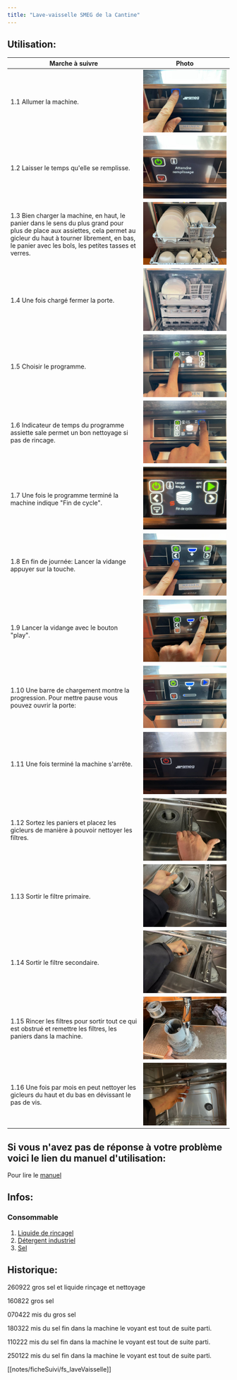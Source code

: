 ```yaml
---
title: "Lave-vaisselle SMEG de la Cantine"
---
```


## Utilisation:
| Marche à suivre | Photo |
|---|---|
|1.1 Allumer la machine.|![](/notes/images/i_utilisation/i_laveVaisselleSMEG/I_LaveVaisselleSmeg1-1.jpg)|
|1.2 Laisser le temps qu'elle se remplisse.|![](/notes/images/i_utilisation/i_laveVaisselleSMEG/I_LaveVaisselleSmeg1-2.jpg)|
|1.3 Bien charger la machine, en haut, le panier dans le sens du plus grand pour plus de place aux assiettes, cela permet au gicleur du haut à tourner librement, en bas, le panier avec les bols, les petites tasses et verres.|![](/notes/images/i_utilisation/i_laveVaisselleSMEG/I_LaveVaisselleSmeg1-3.jpg)|
|1.4 Une fois chargé fermer la porte.|![](/notes/images/i_utilisation/i_laveVaisselleSMEG/I_LaveVaisselleSmeg1-4.jpg)|
|1.5 Choisir le programme.|![](/notes/images/i_utilisation/i_laveVaisselleSMEG/I_LaveVaisselleSmeg1-5.jpg)|
|1.6 Indicateur de temps du programme assiette sale permet un bon nettoyage si pas de rincage.|![](/notes/images/i_utilisation/i_laveVaisselleSMEG/I_LaveVaisselleSmeg1-6.jpg)|
|1.7 Une fois le programme terminé la machine indique "Fin de cycle".|![](/notes/images/i_utilisation/i_laveVaisselleSMEG/I_LaveVaisselleSmeg1-7.jpg)|
|1.8 En fin de journée: Lancer la vidange appuyer sur la touche.|![](/notes/images/i_utilisation/i_laveVaisselleSMEG/I_LaveVaisselleSmeg1-8.jpg)|
|1.9 Lancer la vidange avec le bouton "play".|![](/notes/images/i_utilisation/i_laveVaisselleSMEG/I_LaveVaisselleSmeg1-9.jpg)|
|1.10 Une barre de chargement montre la progression. Pour mettre pause vous pouvez ouvrir la porte:|![](/notes/images/i_utilisation/i_laveVaisselleSMEG/I_LaveVaisselleSmeg1-10.jpg)|
|1.11 Une fois terminé la machine s'arrête.|![](/notes/images/i_utilisation/i_laveVaisselleSMEG/I_LaveVaisselleSmeg1-11.jpg)|
|1.12 Sortez les paniers et placez les gicleurs de manière à pouvoir nettoyer les filtres.|![](/notes/images/i_utilisation/i_laveVaisselleSMEG/I_LaveVaisselleSmeg1-12.jpg)|
|1.13 Sortir le filtre primaire.|![](/notes/images/i_utilisation/i_laveVaisselleSMEG/I_LaveVaisselleSmeg1-13.jpg)|
|1.14 Sortir le filtre secondaire.|![](/notes/images/i_utilisation/i_laveVaisselleSMEG/I_LaveVaisselleSmeg1-14.jpg)|
|1.15 Rincer les filtres pour sortir tout ce qui est obstrué et remettre les filtres, les paniers dans la machine.|![](/notes/images/i_utilisation/i_laveVaisselleSMEG/I_LaveVaisselleSmeg1-15.jpg)|
|1.16 Une fois par mois en peut nettoyer les gicleurs du haut et du bas en dévissant le pas de vis.|![](/notes/images/i_utilisation/i_laveVaisselleSMEG/I_LaveVaisselleSmeg1-16.jpg)|
## Si vous n'avez pas de réponse à votre problème voici le lien du manuel d'utilisation:
Pour lire le [manuel](https://drive.google.com/file/d/1Je_wGZVlBH8JlBZxbfICmbHcCM1tjqs5/view?usp=sharing)
## Infos:
### Consommable
1. [Liquide de rincagel](/notes/equipements/consommables/C_LiquideRincageIndustriel.md)
2. [Détergent industriel](/notes/equipements/consommables/C_DetergentLaveVaisselleIndustriel.md)
3. [Sel](/notes/equipements/consommables/C_SelLaveVaisselle.md)
## Historique:
260922 gros sel et liquide rinçage et nettoyage


160822 gros sel

070422 mis du gros sel

180322 mis du sel fin dans la machine le voyant est tout de suite parti.

110222 mis du sel fin dans la machine le voyant est tout de suite parti.

250122 mis du sel fin dans la machine le voyant est tout de suite parti.

[[notes/ficheSuivi/fs_laveVaisselle]]